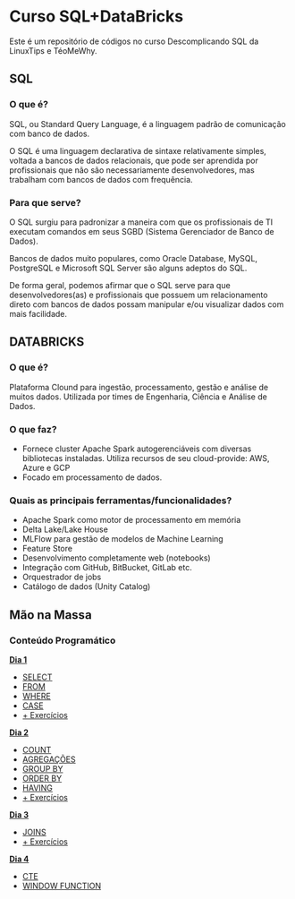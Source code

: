 # Curso SQL+DataBricks

Este é um repositório de códigos no curso Descomplicando SQL da LinuxTips e TéoMeWhy.

## **SQL**

### O que é?
  SQL, ou Standard Query Language, é a linguagem padrão de comunicação com banco de dados.
  
  O SQL é uma linguagem declarativa de sintaxe relativamente simples, voltada a bancos de dados relacionais, que pode ser aprendida por profissionais que não são necessariamente desenvolvedores, mas trabalham com bancos de dados com frequência.
  
### Para que serve?
  O SQL surgiu para padronizar a maneira com que os profissionais de TI executam comandos em seus SGBD  (Sistema Gerenciador de Banco de Dados).
  
  Bancos de dados muito populares, como Oracle Database, MySQL, PostgreSQL e Microsoft SQL Server são alguns adeptos do SQL.
  
  De forma geral, podemos afirmar que o SQL serve para que desenvolvedores(as) e profissionais que possuem um relacionamento direto com bancos de dados possam manipular e/ou visualizar dados com mais facilidade.

## **DATABRICKS**

### O que é?
Plataforma Clound para ingestão, processamento, gestão e análise de muitos dados. Utilizada por times de Engenharia, Ciência e Análise de Dados.
### O que faz?
- Fornece cluster Apache Spark autogerenciáveis com diversas bibliotecas instaladas. Utiliza recursos de seu cloud-provide: AWS, Azure e GCP
- Focado em processamento de dados.
### Quais as principais ferramentas/funcionalidades?
- Apache Spark como motor de processamento em memória
- Delta Lake/Lake House
- MLFlow para gestão de modelos de Machine Learning
- Feature Store
- Desenvolvimento completamente web (notebooks)
- Integração com GitHub, BitBucket, GitLab etc.
- Orquestrador de jobs
- Catálogo de dados (Unity Catalog)

## Mão na Massa

### Conteúdo Programático

**[Dia 1](https://github.com/LuisOTSG/curso-sql-databricks/tree/main/Dia_01)**
- [SELECT](https://github.com/LuisOTSG/curso-sql-databricks/blob/main/Dia_01/01_SELECT.sql)
- [FROM](https://github.com/LuisOTSG/curso-sql-databricks/blob/main/Dia_01/02_FROM.sql)
- [WHERE](https://github.com/LuisOTSG/curso-sql-databricks/blob/main/Dia_01/03_WHERE.sql)
- [CASE](https://github.com/LuisOTSG/curso-sql-databricks/blob/main/Dia_01/04_CASE.sql)
- [+ Exercícios](https://github.com/LuisOTSG/curso-sql-databricks/tree/main/Dia_01/Exerc%C3%ADcios)

**[Dia 2](https://github.com/LuisOTSG/curso-sql-databricks/tree/main/Dia_02)**
- [COUNT](https://github.com/LuisOTSG/curso-sql-databricks/blob/main/Dia_02/05_COUNT.sql)
- [AGREGAÇÕES](https://github.com/LuisOTSG/curso-sql-databricks/blob/main/Dia_02/06_AGREGACOES.sql)
- [GROUP BY](https://github.com/LuisOTSG/curso-sql-databricks/blob/main/Dia_02/07_GROUP_BY.sql)
- [ORDER BY](https://github.com/LuisOTSG/curso-sql-databricks/blob/main/Dia_02/08_ORDER_BY.sql)
- [HAVING](https://github.com/LuisOTSG/curso-sql-databricks/blob/main/Dia_02/09_HAVING.sql)
- [+ Exercícios](https://github.com/LuisOTSG/curso-sql-databricks/tree/main/Dia_02/Exerc%C3%ADcios)

**[Dia 3](https://github.com/LuisOTSG/curso-sql-databricks/tree/main/Dia_03)**
- [JOINS](https://github.com/LuisOTSG/curso-sql-databricks/blob/main/Dia_03/10_JOIN.sql)
- [+ Exercícios](https://github.com/LuisOTSG/curso-sql-databricks/tree/main/Dia_03/Exerc%C3%ADcios)

**[Dia 4](https://github.com/LuisOTSG/curso-sql-databricks/tree/main/Dia_04)**
- [CTE](https://github.com/LuisOTSG/curso-sql-databricks/blob/main/Dia_04/11_CTES.sql)
- [WINDOW FUNCTION](https://github.com/LuisOTSG/curso-sql-databricks/blob/main/Dia_04/12_WINDOW%20FUNCTIONS.sql)
